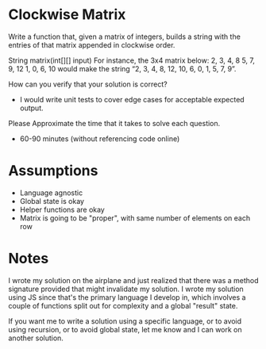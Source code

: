 # Clockwise Matrix
Write a function that, given a matrix of integers, builds a string with the entries of that matrix appended in clockwise order.

String matrix(int[][] input)
For instance, the 3x4 matrix below:
2, 3, 4, 8
5, 7, 9, 12
1, 0, 6, 10
would make the string “2, 3, 4, 8, 12, 10, 6, 0, 1, 5, 7, 9”.

How can you verify that your solution is correct?
- I would write unit tests to cover edge cases for acceptable expected output.

Please Approximate the time that it takes to solve each question. 
- 60-90 minutes (without referencing code online)
# Assumptions
- Language agnostic
- Global state is okay
- Helper functions are okay
- Matrix is going to be "proper", with same number of elements on each row

# Notes
I wrote my solution on the airplane and just realized that there was a method signature provided that might invalidate my solution. I wrote my solution using JS since that's the primary language I develop in, which involves a couple of functions split out for complexity and a global "result" state. 

If you want me to write a solution using a specific language, or to avoid using recursion, or to avoid global state, let me know and I can work on another solution. 
